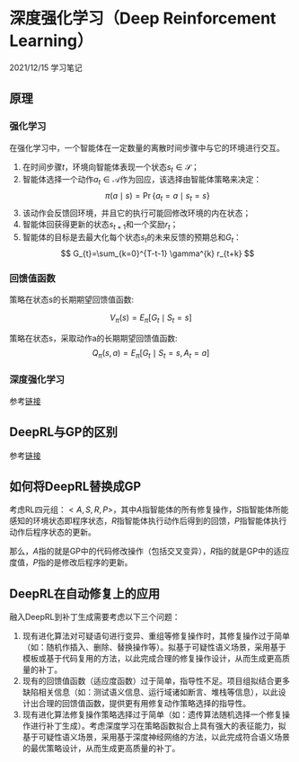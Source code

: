 # 深度强化学习（Deep Reinforcement Learning）

2021/12/15 学习笔记

## 原理

### 强化学习

在强化学习中，一个智能体在一定数量的离散时间步骤中与它的环境进行交互。

1. 在时间步骤$t$，环境向智能体表现一个状态$s_t\in \mathcal{S}$；
2. 智能体选择一个动作$a_t\in \mathcal{A}$作为回应，该选择由智能体策略来决定：
   $$
    \pi(a \mid s)=\operatorname{Pr}\left\{a_{t}=a \mid s_{t}=s\right\}
    $$
3. 该动作会反馈回环境，并且它的执行可能回修改环境的内在状态；
4. 智能体回获得更新的状态$s_{t+1}$和一个奖励$r_t$；
5. 智能体的目标是去最大化每个状态$s_t$的未来反馈的预期总和$G_t$：
   $$
    G_{t}=\sum_{k=0}^{T-t-1} \gamma^{k} r_{t+k}
    $$

### 回馈值函数

策略在状态s的长期期望回馈值函数:

$$
V_\pi (s) = E_\pi [G_t \mid S_t=s]
$$

策略在状态s，采取动作a的长期期望回馈值函数:
$$
Q_\pi (s,a) = E_\pi [G_t \mid S_t=s, A_t=a]
$$

### 深度强化学习

参考[链接](https://zhuanlan.zhihu.com/p/48867049#:~:text=%E6%B7%B1%E5%BA%A6%E5%BC%BA%E5%8C%96%E5%AD%A6%E4%B9%A0%EF%BC%88DRL%EF%BC%8Cdeep%20reinforcement%20learning%EF%BC%89%E6%98%AF%E6%B7%B1%E5%BA%A6%E5%AD%A6%E4%B9%A0%E4%B8%8E%E5%BC%BA%E5%8C%96%E5%AD%A6%E4%B9%A0%E7%9B%B8%E7%BB%93%E5%90%88%E7%9A%84%E4%BA%A7%E7%89%A9%EF%BC%8C%E5%AE%83%E9%9B%86%E6%88%90%E4%BA%86%E6%B7%B1%E5%BA%A6%E5%AD%A6%E4%B9%A0%E5%9C%A8%E8%A7%86%E8%A7%89%E7%AD%89%E6%84%9F%E7%9F%A5%E9%97%AE%E9%A2%98%E4%B8%8A%E5%BC%BA%E5%A4%A7%E7%9A%84%E7%90%86%E8%A7%A3%E8%83%BD%E5%8A%9B%EF%BC%8C%E4%BB%A5%E5%8F%8A%E5%BC%BA%E5%8C%96%E5%AD%A6%E4%B9%A0%E7%9A%84%E5%86%B3%E7%AD%96%E8%83%BD%E5%8A%9B%EF%BC%8C%E5%AE%9E%E7%8E%B0%E4%BA%86%E7%AB%AF%E5%88%B0%E7%AB%AF%E5%AD%A6%E4%B9%A0%E3%80%82.%20%E6%B7%B1%E5%BA%A6%E5%BC%BA%E5%8C%96%E5%AD%A6%E4%B9%A0%E7%9A%84%E5%87%BA%E7%8E%B0%E4%BD%BF%E5%BE%97%E5%BC%BA%E5%8C%96%E5%AD%A6%E4%B9%A0%E6%8A%80%E6%9C%AF%E7%9C%9F%E6%AD%A3%E8%B5%B0%E5%90%91%E5%AE%9E%E7%94%A8%EF%BC%8C%E5%BE%97%E4%BB%A5%E8%A7%A3%E5%86%B3%E7%8E%B0%E5%AE%9E%E5%9C%BA%E6%99%AF%E4%B8%AD%E7%9A%84%E5%A4%8D%E6%9D%82%E9%97%AE%E9%A2%98%E3%80%82.,%E4%BB%8E2013%E5%B9%B4DQN%EF%BC%88%E6%B7%B1%E5%BA%A6Q%E7%BD%91%E7%BB%9C%EF%BC%8Cdeep%20Q%20network%EF%BC%89%E5%87%BA%E7%8E%B0%E5%88%B0%E7%9B%AE%E5%89%8D%E4%B8%BA%E6%AD%A2%EF%BC%8C%E6%B7%B1%E5%BA%A6%E5%BC%BA%E5%8C%96%E5%AD%A6%E4%B9%A0%E9%A2%86%E5%9F%9F%E5%87%BA%E7%8E%B0%E4%BA%86%E5%A4%A7%E9%87%8F%E7%9A%84%E7%AE%97%E6%B3%95%EF%BC%8C%E4%BB%A5%E5%8F%8A%E8%A7%A3%E5%86%B3%E5%AE%9E%E9%99%85%E5%BA%94%E7%94%A8%E9%97%AE%E9%A2%98%E7%9A%84%E8%AE%BA%E6%96%87%E3%80%82.%20%E5%9C%A8%E8%BF%99%E7%AF%87%E6%96%87%E7%AB%A0%E4%B8%AD%EF%BC%8CSIGAI%E5%B0%86%E5%AF%B9%E6%B7%B1%E5%BA%A6%E5%BC%BA%E5%8C%96%E5%AD%A6%E4%B9%A0%E7%9A%84%E7%AE%97%E6%B3%95%E4%B8%8E%E5%BA%94%E7%94%A8%E8%BF%9B%E8%A1%8C%E6%80%BB%E7%BB%93%E3%80%82.)

## DeepRL与GP的区别

参考[链接](https://blog.csdn.net/deephub/article/details/119168308)

## 如何将DeepRL替换成GP

考虑RL四元组：$<A,S,R,P>$，其中$A$指智能体的所有修复操作，$S$指智能体所能感知的环境状态即程序状态，$R$指智能体执行动作后得到的回馈，$P$指智能体执行动作后程序状态的更新。

那么，$A$指的就是GP中的代码修改操作（包括交叉变异），$R$指的就是GP中的适应度值，$P$指的是修改后程序的更新。

## DeepRL在自动修复上的应用

融入DeepRL到补丁生成需要考虑以下三个问题：

1. 现有进化算法对可疑语句进行变异、重组等修复操作时，其修复操作过于简单（如：随机作插入、删除、替换操作等）。拟基于可疑性语义场景，采用基于模板或基于代码复用的方法，以此完成合理的修复操作设计，从而生成更高质量的补丁。
2. 现有的回馈值函数（适应度函数）过于简单，指导性不足。项目组拟结合更多缺陷相关信息（如：测试语义信息、运行域诸如断言、堆栈等信息），以此设计出合理的回馈值函数，提供更有用修复动作策略选择的指导性。
3. 现有进化算法修复操作策略选择过于简单（如：遗传算法随机选择一个修复操作进行补丁生成）。考虑深度学习在策略函数拟合上具有强大的表征能力，拟基于可疑性语义场景，采用基于深度神经网络的方法，以此完成符合语义场景的最优策略设计，从而生成更高质量的补丁。

